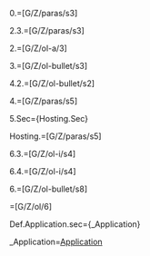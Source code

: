 0.=[G/Z/paras/s3]

2.3.=[G/Z/paras/s3]

2.=[G/Z/ol-a/3]

3.=[G/Z/ol-bullet/s3]

4.2.=[G/Z/ol-bullet/s2]

4.=[G/Z/paras/s5]

5.Sec={Hosting.Sec}

Hosting.=[G/Z/paras/s5]

6.3.=[G/Z/ol-i/s4]

6.4.=[G/Z/ol-i/s4]

6.=[G/Z/ol-bullet/s8]

=[G/Z/ol/6]

Def.Application.sec={_Application}

_Application=<a href="#Def.Application.sec" class="definedterm">Application</a>